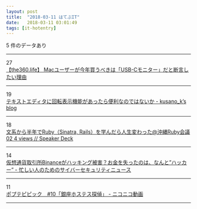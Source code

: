 ```yaml
---
layout: post
title:  "2018-03-11 はてぶIT"
date:   2018-03-11 03:01:49
tags: [it-hotentry]
---
```

5 件のデータあり

<hr><div class="row">
<div class="col-1"><span class="badge badge-pill badge-success h2">27</span></div>
<div class="col-11"><a href='http://the360.life/U1301.doit?id=3025' target='_blank'>【the360.life】 Macユーザーが今年買うべきは「USB-Cモニター」だと断言したい理由</a></div>
</div>
<hr>
<div class="row">
<div class="col-1"><span class="badge badge-pill badge-success h2">19</span></div>
<div class="col-11"><a href='http://kusano-k.hatenablog.com/entry/2018/03/10/172057' target='_blank'>テキストエディタに回転表示機能があったら便利なのではないか - kusano_k’s blog</a></div>
</div>
<hr>
<div class="row">
<div class="col-1"><span class="badge badge-pill badge-success h2">18</span></div>
<div class="col-11"><a href='https://speakerdeck.com/masayoshi2018/wen-xi-karaban-nian-deruby-sinatra-rails-woxue-ndararen-sheng-bian-watuta-at-chong-nawa-rubyhui-yi-02-4-views' target='_blank'>文系から半年でRuby（Sinatra, Rails）を学んだら人生変わった@沖縄Ruby会議02 4 views // Speaker Deck</a></div>
</div>
<hr>
<div class="row">
<div class="col-1"><span class="badge badge-pill badge-success h2">14</span></div>
<div class="col-11"><a href='http://nanashi0x.hatenablog.com/entry/2018/03/09/193000' target='_blank'>仮想通貨取引所Binanceがハッキング被害？お金を失ったのは、なんと”ハッカー” - 忙しい人のためのサイバーセキュリティニュース</a></div>
</div>
<hr>
<div class="row">
<div class="col-1"><span class="badge badge-pill badge-success h2">11</span></div>
<div class="col-11"><a href='http://www.nicovideo.jp/watch/1520475440' target='_blank'>ポプテピピック　#10「銀座ホステス探偵」 - ニコニコ動画</a></div>
</div>
<hr>

